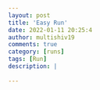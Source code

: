 ```yaml
---
layout: post
title: 'Easy Run'
date: 2022-01-11 20:25:4
author: multishiv19
comments: true
category: [runs]
tags: [Run]
description: |
    
---
```





<div width='100%' class='strava-embed-placeholder' data-embed-type='activity' data-embed-id='6505118076'></div>
<script src='https://strava-embeds.com/embed.js'></script>
